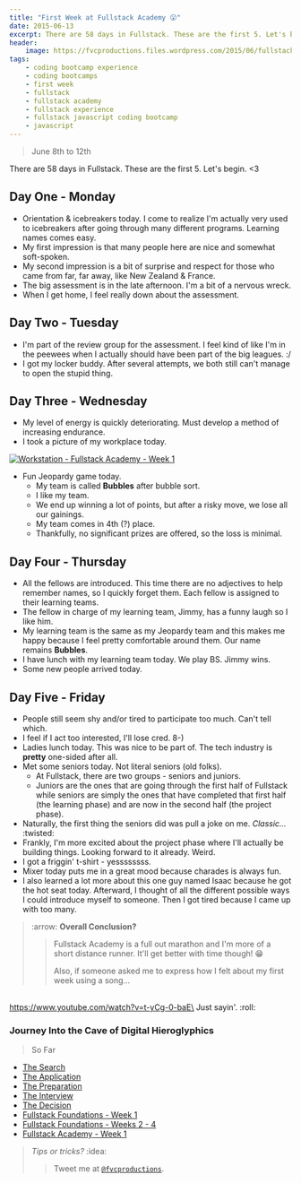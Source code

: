 ```yaml
---
title: "First Week at Fullstack Academy 😮"
date: 2015-06-13
excerpt: There are 58 days in Fullstack. These are the first 5. Let's begin.
header:
    image: https://fvcproductions.files.wordpress.com/2015/06/fullstack-academy-week-1-001.jpg
tags:
    - coding bootcamp experience
    - coding bootcamps
    - first week
    - fullstack
    - fullstack academy
    - fullstack experience
    - fullstack javascript coding bootcamp
    - javascript
---
```


> June 8th to 12th

There are 58 days in Fullstack. These are the first 5. Let's begin.
&lt;3

Day One - Monday
----------------

-   Orientation & icebreakers today. I come to realize I'm actually very
    used to icebreakers after going through many different programs.
    Learning names comes easy.
-   My first impression is that many people here are nice and somewhat
    soft-spoken.
-   My second impression is a bit of surprise and respect for those who
    came from far, far away, like New Zealand & France.
-   The big assessment is in the late afternoon. I'm a bit of a nervous
    wreck.
-   When I get home, I feel really down about the assessment.

Day Two - Tuesday
-----------------

-   I'm part of the review group for the assessment. I feel kind of like
    I'm in the peewees when I actually should have been part of the big
    leagues. :/
-   I got my locker buddy. After several attempts, we both still can't
    manage to open the stupid thing.

Day Three - Wednesday
---------------------

-   My level of energy is quickly deteriorating. Must develop a method
    of increasing endurance.
-   I took a picture of my workplace today.

[![Workstation - Fullstack Academy - Week
1](https://fvcproductions.files.wordpress.com/2015/06/img_0083.jpg?w=660)](https://fvcproductions.files.wordpress.com/2015/06/img_0083.jpg)

-   Fun Jeopardy game today.
    -   My team is called **Bubbles** after bubble sort.
    -   I like my team.
    -   We end up winning a lot of points, but after a risky move, we
        lose all our gainings.
    -   My team comes in 4th (?) place.
    -   Thankfully, no significant prizes are offered, so the loss is
        minimal.

Day Four - Thursday
-------------------

-   All the fellows are introduced. This time there are no adjectives to
    help remember names, so I quickly forget them. Each fellow is
    assigned to their learning teams.
-   The fellow in charge of my learning team, Jimmy, has a funny laugh
    so I like him.
-   My learning team is the same as my Jeopardy team and this makes me
    happy because I feel pretty comfortable around them. Our name
    remains **Bubbles**.
-   I have lunch with my learning team today. We play BS. Jimmy wins.
-   Some new people arrived today.

Day Five - Friday
-----------------

-   People still seem shy and/or tired to participate too much. Can't
    tell which.
-   I feel if I act too interested, I'll lose cred. 8-)
-   Ladies lunch today. This was nice to be part of. The tech industry
    is **pretty** one-sided after all.
-   Met some seniors today. Not literal seniors (old folks).
    -   At Fullstack, there are two groups - seniors and juniors.
    -   Juniors are the ones that are going through the first half of
        Fullstack while seniors are simply the ones that have completed
        that first half (the learning phase) and are now in the second
        half (the project phase).
-   Naturally, the first thing the seniors did was pull a joke on me.
    *Classic…* :twisted:
-   Frankly, I'm more excited about the project phase where I'll
    actually be building things. Looking forward to it already. Weird.
-   I got a friggin' t-shirt - yessssssss.
-   Mixer today puts me in a great mood because charades is always fun.
-   I also learned a lot more about this one guy named Isaac because he
    got the hot seat today. Afterward, I thought of all the different
    possible ways I could introduce myself to someone. Then I got tired
    because I came up with too many.

> :arrow: **Overall Conclusion?**
>
> > Fullstack Academy is a full out marathon and I'm more of a short
> > distance runner. It'll get better with time though! 😁
> >
> > Also, if someone asked me to express how I felt about my first week
> > using a song…

 \
https://www.youtube.com/watch?v=t-yCg-0-baE\
Just sayin'. :roll:

### Journey Into the Cave of Digital Hieroglyphics

> So Far

- [The
    Search](https://fvcproductions.com/blog/2014/12/27/a-short-operation-tips-tricks-4-coding-bootcamps/ "The Search")
- [The
    Application](https://fvcproductions.com/blog/2014/12/23/week-20/ "The Application")
- [The
    Preparation](https://fvcproductions.com/blog/2015/01/05/prepare-for-coding-bootcamps/ "The Preparation")
- [The
    Interview](https://fvcproductions.com/blog/2014/12/28/interview-fullstack-academy/ "The Interview")
- [The
    Decision](https://fvcproductions.com/blog/2015/04/13/what-to-do-week-negative-8/ "The Decision")
- [Fullstack Foundations - Week
    1](https://fvcproductions.com/blog/2015/05/17/fullstack-foundations-week-1/ "Fullstack Foundations - Week 1")
- [Fullstack Foundations - Weeks 2 -
    4](https://fvcproductions.com/blog/2015/06/04/fullstack-foundations-goldman-sachs/ "Fullstack Foundations - Weeks 2 to 4")
- [Fullstack Academy - Week
    1](https://fvcproductions.com/blog/2015/06/13/first-week-at-fullstack-academy/)

> *Tips or tricks?* :idea:
>
> > Tweet me at [`@fvcproductions`](https://twitter.com/fvcproductions).
